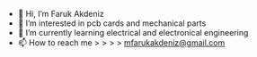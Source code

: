 - 👋 Hi, I’m Faruk Akdeniz
- 👀 I’m interested in pcb cards and mechanical parts
- 🌱 I’m currently learning electrical and electronical engineering
- 📫 How to reach me > > > > mfarukakdeniz@gmail.com

<!---
mfarukakdenz/mfarukakdenz is a ✨ special ✨ repository because its `README.md` (this file) appears on your GitHub profile.
You can click the Preview link to take a look at your changes.
--->
